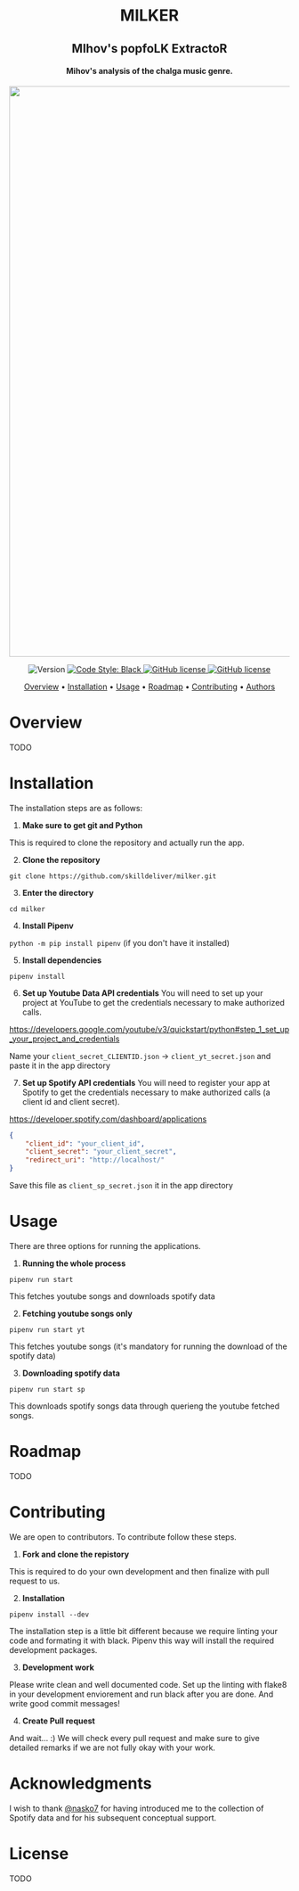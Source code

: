 <h1 align="center">
MILKER
</h1>
<h2 align="center">
MIhov's popfoLK ExtractoR
</h2>
<h4 align="center">Mihov's analysis of the chalga music genre.</h4>

<p align="center">
  <img src="https://i.imgur.com/YwtAJTt.png" width="1024">
</p>

<div align="center">
	<a>
	    <img src="https://img.shields.io/github/v/tag/skilldeliver/milker" alt="Version">
	</a>
	<a href="https://github.com/ambv/black">
	    <img src="https://img.shields.io/badge/code%20style-black-000000.svg" alt="Code Style: Black">
	</a>
	<a href="https://github.com/skilldeliver/milker/blob/master/LICENSE">
	    <img src="https://img.shields.io/github/license/Naereen/StrapDown.js.svg" alt="GitHub license">
	</a>
	<a href="https://img.shields.io/badge/PRs-welcome-brightgreen.svg?style=flat-square">
	    <img src="https://img.shields.io/badge/PRs-welcome-brightgreen.svg?style=flat-square" alt="GitHub license">
	</a>
</div>

<p align="center">
  <a href="#overview">Overview</a>
  •
  <a href="#installation">Installation</a>
  •
  <a href="#usage">Usage</a>
  •
  <a href="#roadmapp">Roadmap</a>
  •
  <a href="#contributing">Contributing</a>
  •
  <a href="#authors-and-acknowledgment">Authors</a>
</p>

# Overview
TODO

# Installation
The installation steps are as follows:

1. **Make sure to get git and Python**

This is required to clone the repository and actually run the app.

2. **Clone the repository**

`git clone https://github.com/skilldeliver/milker.git`

3. **Enter the directory**

`cd milker`

4. **Install Pipenv**

`python -m pip install pipenv` (if you don't have it installed)

5. **Install dependencies**

`pipenv install`

6. **Set up Youtube Data API credentials**
You will need to set up your project at YouTube to get the credentials necessary to make authorized calls.

https://developers.google.com/youtube/v3/quickstart/python#step_1_set_up_your_project_and_credentials

Name your `client_secret_CLIENTID.json` -> `client_yt_secret.json` and paste it in the app directory 

7. **Set up Spotify API credentials**
You will need to register your app at Spotify to get the credentials necessary to make authorized calls (a client id and client secret).

https://developer.spotify.com/dashboard/applications

```json
{
	"client_id": "your_client_id",
	"client_secret": "your_client_secret",
	"redirect_uri": "http://localhost/"
}
```

Save this file as `client_sp_secret.json` it in the app directory 


# Usage
There are three options for running the applications.

1. **Running the whole process**

 `pipenv run start`

This fetches youtube songs and downloads spotify data

2. **Fetching youtube songs only**

 `pipenv run start yt`

This fetches youtube songs (it's mandatory for running the download of the spotify data)

3. **Downloading spotify data**

 `pipenv run start sp`

This downloads spotify songs data through querieng the youtube fetched songs. 

# Roadmap
TODO

# Contributing
We are open to contributors. To contribute follow these steps.

1. **Fork and clone the repistory**

This is required to do your own development and then finalize with pull request to us.

2. **Installation**

`pipenv install --dev` 

The installation step is a little bit different because we require linting your code 
and formating it with black. Pipenv this way will install the required development packages.

3. **Development work**

Please write clean and well documented code. Set up the linting with flake8 in your
development enviorement and run black after you are done. 
And write good commit messages! 

4. **Create Pull request**

And wait... :) We will check every pull request and make sure to give detailed remarks
if we are not fully okay with your work.

# Acknowledgments
I wish to thank [@nasko7](https://github.com/nasko7) for having introduced me to the collection of Spotify data and for his subsequent conceptual support.
# License
TODO	
